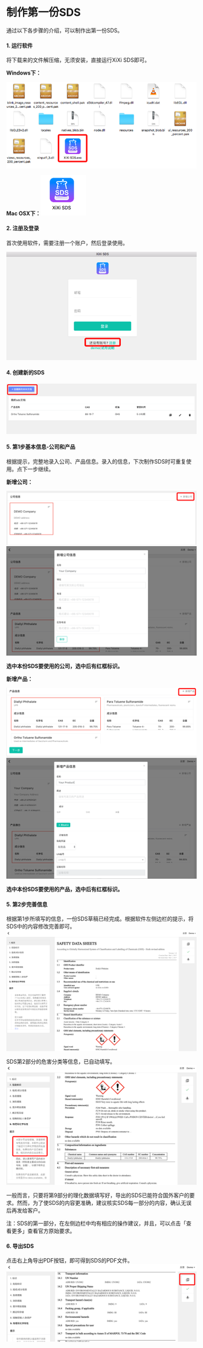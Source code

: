 # 制作第一份SDS

通过以下各步骤的介绍，可以制作出第一份SDS。

#### 1. 运行软件

将下载来的文件解压缩，无须安装，直接运行XiXi SDS即可。

**Windows下：**

![](/assets/windows.png)

**Mac OSX下：**![](/assets/mac.png)

#### 2. 注册及登录

首次使用软件，需要注册一个账户，然后登录使用。

![](/assets/login.png)

#### 4. 创建新的SDS

#### ![](/assets/newsds.png)

#### 5. 第1步基本信息-公司和产品

根据提示，完整地录入公司、产品信息。录入的信息，下次制作SDS时可重复使用。点下一步继续。

**新增公司：**

![](/assets/newcompany.png)  
![](/assets/createcompany2.png)

**选中本份SDS要使用的公司，选中后有红框标识。**

**新增产品：**

![](/assets/newproduct.png)  
![](/assets/newproduct2.png)

**选中本份SDS要使用的产品，选中后有红框标识。**

#### 5. 第2步完善信息

根据第1步所填写的信息，一份SDS草稿已经完成。根据软件左侧边栏的提示，将SDS中的内容修改完善即可。![](/assets/sdsdraft.png)

SDS第2部分的危害分类等信息，已自动填写。![](/assets/part2.png)

一般而言，只要将第9部分的理化数据填写好，导出的SDS已能符合国外客户的要求。然而，为了使SDS的内容更准确，建议核实SDS每一部分的内容，确认无误后再发给客户。

注：SDS的第一部分，在左侧边栏中均有相应的操作建议，并且，可以点击「查看更多」查看官方原始要求。

#### 6. 导出SDS

点击右上角导出PDF按钮，即可得到SDS的PDF文件。![](/assets/exportpdf.png)

